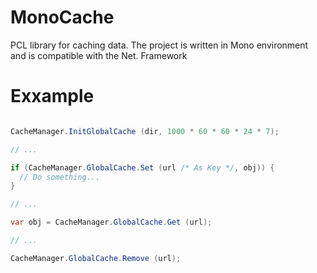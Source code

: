 MonoCache
=========

PCL library for caching data. The project is written in Mono environment and is compatible with the Net. Framework

Exxample
========

```CS

CacheManager.InitGlobalCache (dir, 1000 * 60 * 60 * 24 * 7);

// ...

if (CacheManager.GlobalCache.Set (url /* As Key */, obj)) {
  // Do something...
}

// ...

var obj = CacheManager.GlobalCache.Get (url);

// ...

CacheManager.GlobalCache.Remove (url);

```
